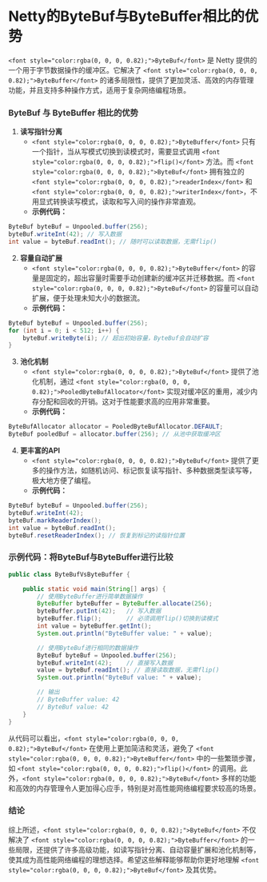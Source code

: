 # Netty的ByteBuf与ByteBuffer相比的优势

`<font style="color:rgba(0, 0, 0, 0.82);">ByteBuf</font>`<font style="color:rgba(0, 0, 0, 0.82);"> 是 Netty 提供的一个用于字节数据操作的缓冲区。它解决了 </font>`<font style="color:rgba(0, 0, 0, 0.82);">ByteBuffer</font>`<font style="color:rgba(0, 0, 0, 0.82);"> 的诸多局限性，提供了更加灵活、高效的内存管理功能，并且支持多种操作方式，适用于复杂网络编程场景。</font>

### <font style="color:rgba(0, 0, 0, 0.82);">ByteBuf 与 ByteBuffer 相比的优势</font>
1. **<font style="color:rgba(0, 0, 0, 0.82);">读写指针分离</font>**
    - `<font style="color:rgba(0, 0, 0, 0.82);">ByteBuffer</font>`<font style="color:rgba(0, 0, 0, 0.82);"> 只有一个指针，当从写模式切换到读模式时，需要显式调用 </font>`<font style="color:rgba(0, 0, 0, 0.82);">flip()</font>`<font style="color:rgba(0, 0, 0, 0.82);"> 方法。而 </font>`<font style="color:rgba(0, 0, 0, 0.82);">ByteBuf</font>`<font style="color:rgba(0, 0, 0, 0.82);"> 拥有独立的 </font>`<font style="color:rgba(0, 0, 0, 0.82);">readerIndex</font>`<font style="color:rgba(0, 0, 0, 0.82);"> 和 </font>`<font style="color:rgba(0, 0, 0, 0.82);">writerIndex</font>`<font style="color:rgba(0, 0, 0, 0.82);">，不用显式转换读写模式，读取和写入间的操作非常直观。</font>
    - **<font style="color:rgba(0, 0, 0, 0.82);">示例代码：</font>**

```java
ByteBuf byteBuf = Unpooled.buffer(256);  
byteBuf.writeInt(42); // 写入数据  
int value = byteBuf.readInt(); // 随时可以读取数据，无需flip()
```

2. **<font style="color:rgba(0, 0, 0, 0.82);">容量自动扩展</font>**
    - `<font style="color:rgba(0, 0, 0, 0.82);">ByteBuffer</font>`<font style="color:rgba(0, 0, 0, 0.82);"> </font><font style="color:rgba(0, 0, 0, 0.82);">的容量是固定的，超出容量时需要手动创建新的缓冲区并迁移数据。而</font><font style="color:rgba(0, 0, 0, 0.82);"> </font>`<font style="color:rgba(0, 0, 0, 0.82);">ByteBuf</font>`<font style="color:rgba(0, 0, 0, 0.82);"> </font><font style="color:rgba(0, 0, 0, 0.82);">的容量可以自动扩展，便于处理未知大小的数据流。</font>
    - **<font style="color:rgba(0, 0, 0, 0.82);">示例代码：</font>**

```java
ByteBuf byteBuf = Unpooled.buffer(256);  
for (int i = 0; i < 512; i++) {  
    byteBuf.writeByte(i); // 超出初始容量，ByteBuf会自动扩容  
}
```

3. **<font style="color:rgba(0, 0, 0, 0.82);">池化机制</font>**
    - `<font style="color:rgba(0, 0, 0, 0.82);">ByteBuf</font>`<font style="color:rgba(0, 0, 0, 0.82);"> </font><font style="color:rgba(0, 0, 0, 0.82);">提供了池化机制，通过</font><font style="color:rgba(0, 0, 0, 0.82);"> </font>`<font style="color:rgba(0, 0, 0, 0.82);">PooledByteBufAllocator</font>`<font style="color:rgba(0, 0, 0, 0.82);"> </font><font style="color:rgba(0, 0, 0, 0.82);">实现对缓冲区的重用，减少内存分配和回收的开销。这对于性能要求高的应用非常重要。</font>
    - **<font style="color:rgba(0, 0, 0, 0.82);">示例代码：</font>**

```java
ByteBufAllocator allocator = PooledByteBufAllocator.DEFAULT;  
ByteBuf pooledBuf = allocator.buffer(256); // 从池中获取缓冲区
```

4. **<font style="color:rgba(0, 0, 0, 0.82);">更丰富的API</font>**
    - `<font style="color:rgba(0, 0, 0, 0.82);">ByteBuf</font>`<font style="color:rgba(0, 0, 0, 0.82);"> </font><font style="color:rgba(0, 0, 0, 0.82);">提供了更多的操作方法，如随机访问、标记恢复读写指针、多种数据类型读写等，极大地方便了编程。</font>
    - **<font style="color:rgba(0, 0, 0, 0.82);">示例代码：</font>**

```java
ByteBuf byteBuf = Unpooled.buffer(256);  
byteBuf.writeInt(42);  
byteBuf.markReaderIndex();  
int value = byteBuf.readInt();  
byteBuf.resetReaderIndex(); // 恢复到标记的读指针位置
```

### <font style="color:rgba(0, 0, 0, 0.82);">示例代码：将ByteBuf与ByteBuffer进行比较</font>
```java
public class ByteBufVsByteBuffer {  

    public static void main(String[] args) {  
        // 使用ByteBuffer进行简单数据操作  
        ByteBuffer byteBuffer = ByteBuffer.allocate(256);  
        byteBuffer.putInt(42);   // 写入数据  
        byteBuffer.flip();       // 必须调用flip()切换到读模式  
        int value = byteBuffer.getInt();  
        System.out.println("ByteBuffer value: " + value);  

        // 使用ByteBuf进行相同的数据操作  
        ByteBuf byteBuf = Unpooled.buffer(256);  
        byteBuf.writeInt(42);    // 直接写入数据  
        value = byteBuf.readInt(); // 直接读取数据，无需flip()  
        System.out.println("ByteBuf value: " + value);  

        // 输出  
        // ByteBuffer value: 42  
        // ByteBuf value: 42  
    }  
}
```

<font style="color:rgba(0, 0, 0, 0.82);">从代码可以看出，</font>`<font style="color:rgba(0, 0, 0, 0.82);">ByteBuf</font>`<font style="color:rgba(0, 0, 0, 0.82);"> </font><font style="color:rgba(0, 0, 0, 0.82);">在使用上更加简洁和灵活，避免了</font><font style="color:rgba(0, 0, 0, 0.82);"> </font>`<font style="color:rgba(0, 0, 0, 0.82);">ByteBuffer</font>`<font style="color:rgba(0, 0, 0, 0.82);"> </font><font style="color:rgba(0, 0, 0, 0.82);">中的一些繁琐步骤，如</font><font style="color:rgba(0, 0, 0, 0.82);"> </font>`<font style="color:rgba(0, 0, 0, 0.82);">flip()</font>`<font style="color:rgba(0, 0, 0, 0.82);"> </font><font style="color:rgba(0, 0, 0, 0.82);">的调用。此外，</font>`<font style="color:rgba(0, 0, 0, 0.82);">ByteBuf</font>`<font style="color:rgba(0, 0, 0, 0.82);"> </font><font style="color:rgba(0, 0, 0, 0.82);">多样的功能和高效的内存管理令人更加得心应手，特别是对高性能网络编程要求较高的场景。</font>

### <font style="color:rgba(0, 0, 0, 0.82);">结论</font>
<font style="color:rgba(0, 0, 0, 0.82);">综上所述，</font>`<font style="color:rgba(0, 0, 0, 0.82);">ByteBuf</font>`<font style="color:rgba(0, 0, 0, 0.82);"> 不仅解决了 </font>`<font style="color:rgba(0, 0, 0, 0.82);">ByteBuffer</font>`<font style="color:rgba(0, 0, 0, 0.82);"> 的一些局限，还提供了许多高级功能，如读写指针分离、自动容量扩展和池化机制等，使其成为高性能网络编程的理想选择。希望这些解释能够帮助你更好地理解 </font>`<font style="color:rgba(0, 0, 0, 0.82);">ByteBuf</font>`<font style="color:rgba(0, 0, 0, 0.82);"> 及其优势。</font>

```java

```


